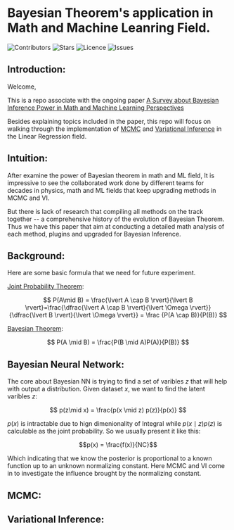 # Bayesian Theorem's application in Math and Machine Leanring Field.

![Contributors](https://img.shields.io/github/contributors/EthanWTL/BayesianNN?style=plastic)
![Stars](https://img.shields.io/github/stars/EthanWTL/BayesianNN)
![Licence](https://img.shields.io/github/license/EthanWTL/BayesianNN)
![Issues](https://img.shields.io/github/issues/EthanWTL/BayesianNN)

## Introduction:
Welcome,

This is a repo associate with the ongoing paper [A Survey about Bayesian Inference Power in Math and Machine Learning Perspectives](Bayesian_Inference_first_draft.pdf)

Besides explaining topics included in the paper, this repo will focus on walking through the implementation of [MCMC](HMC_winequality.ipynb) and [Variational Inference](HMC_winequality.ipynb) in the Linear Regression field.

## Intuition:
After examine the power of Bayesian theorem in math and ML field, It is impressive to see the collaborated work done by different teams for decades in physics, math and ML fields that keep upgrading methods in MCMC and VI.

But there is lack of research that compiling all methods on the track together -- a comprehensive history of the evolution of Bayesian Theorem. Thus we have this paper that aim at conducting a detailed math analysis of each method, plugins and upgraded for Bayesian Inference.


## Background:
Here are some basic formula that we need for future experiment.

[Joint Probability Theorem](https://corporatefinanceinstitute.com/resources/data-science/joint-probability/):

$$  P(A\mid B) = \frac{\lvert A \cap B \rvert}{\lvert B \rvert}=\frac{\dfrac{\lvert A \cap B \rvert}{\lvert \Omega \rvert}}{\dfrac{\lvert B \rvert}{\lvert \Omega \rvert}} = \frac {P(A \cap B)}{P(B)}  $$

[Bayesian Theorem](https://philpapers.org/rec/SWIBT-2):

$$ P(A \mid B) = \frac{P(B \mid A)P(A)}{P(B)} $$


## Bayesian Neural Network:
The core about Bayesian NN is trying to find a set of varibles $z$ that will help with output a distribution. Given dataset $x$, we want to find the latent varibles $z$:

$$ p(z\mid x) = \frac{p(x \mid z) p(z)}{p(x)} $$

$p(x)$ is intractable due to hign dimenionality of Integral while $p(x \mid z)p(z)$ is calculable as the joint probability. So we usually present it like this:

$$p(x) = \frac{f(x)}{NC}$$

Which indicating that we know the posterior is proportional to a known function up to an unknown normalizing constant. Here MCMC and VI come in to investigate the influence brought by the normalizing constant.


## MCMC:



## Variational Inference:



